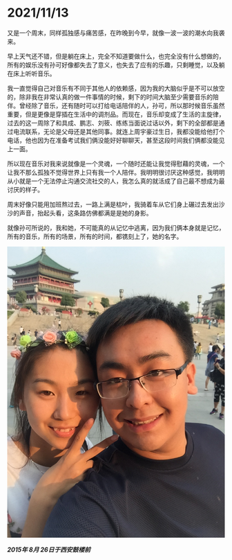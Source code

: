 # 2021/11/13

又是一个周末，同样孤独感与痛苦感，在昨晚到今早，就像一波一波的潮水向我袭来。

早上天气还不错，但是躺在床上，完全不知道要做什么，也完全没有什么想做的，所有的娱乐没有孙可好像都失去了意义，也失去了应有的乐趣，只剩睡觉，以及躺在床上听听音乐。

我一直觉得自己对音乐有不同于其他人的依赖感，因为我的大脑似乎是不可以放空的，除非我在非常认真的做一件事情的时候，剩下的时间大脑至少需要音乐的陪伴。曾经除了音乐，还有随时可以打给电话陪伴的人，孙可，所以那时候音乐虽然重要，但是更像是穿插在生活中的调剂品。而现在，音乐却变成了生活的主旋律，过去的这一周除了和具成、鹏志、刘筱、练练当面说过话以外，剩下的全部都是通过电流联系，无论是父母还是其他同事。就连上周宇豪过生日，我都没能给他打个电话，他也因为在准备考试我们俩没能好好聊聊天，甚至这段时间我们俩都没能见上一面。

所以现在音乐对我来说就像是一个灵魂，一个随时还能让我觉得慰藉的灵魂，一个让我不那么孤独不觉得世界上只有我一个人陪伴。我明明很讨厌这种感觉，我明明从小就是一个无法停止沟通交流社交的人，我怎么真的就活成了自己最不想成为最讨厌的样子。

周末好像只能用加班熬过去，一路上满是枯叶，我骑着车从它们身上碾过去发出沙沙的声音，抬起头看，这条路仿佛都满是是她的身影。

就像孙可所说的，我和她，不可能真的从记忆中逃离，因为我们俩本身就是记忆，所有的音乐，所有的场景，所有的时间，都镌刻上了，她的名字。

![2015年8月26日于西安鼓楼前.jpg](../images/2015年8月26日于西安鼓楼前.jpg)

___2015年 8月 26日于西安鼓楼前___



